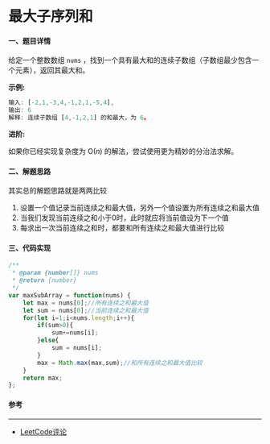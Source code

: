 # 最大子序列和

#### 一、题目详情

 给定一个整数数组 `nums` ，找到一个具有最大和的连续子数组（子数组最少包含一个元素），返回其最大和。 

**示例:**

```javascript
输入: [-2,1,-3,4,-1,2,1,-5,4],
输出: 6
解释: 连续子数组 [4,-1,2,1] 的和最大，为 6。
```

**进阶:**

如果你已经实现复杂度为 O(*n*) 的解法，尝试使用更为精妙的分治法求解。



#### 二、解题思路

其实总的解题思路就是两两比较

1. 设置一个值记录当前连续之和最大值，另外一个值设置为所有连续之和最大值
2. 当我们发现当前连续之和小于0时，此时就应将当前值设为下一个值
3. 每求出一次当前连续之和时，都要和所有连续之和最大值进行比较



#### 三、代码实现

```javascript
/**
 * @param {number[]} nums
 * @return {number}
 */
var maxSubArray = function(nums) {
    let max = nums[0];//所有连续之和最大值
    let sum = nums[0];//当前连续之和最大值
    for(let i=1;i<nums.length;i++){
        if(sum>0){
            sum+=nums[i];
        }else{
            sum = nums[i];
        } 
        max = Math.max(max,sum);//和所有连续之和最大值比较
    }
    return max;
};
```



#### 参考

***

* [LeetCode评论]( https://leetcode-cn.com/problems/maximum-subarray/comments/ )

